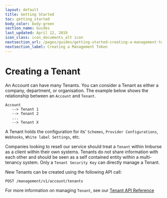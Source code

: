 ```yaml
---
layout: default
title: Getting Started
toc: getting_started
body_color: body-green
section_name: Guides
last_updated: April 12, 2019
icon_class: icon_documents_alt icon
nextsection_url: /pages/guides/getting-started-creating-a-management-token
nextsection_label: Creating a Management Token
---
```

# Creating a Tenant
An Account can have many Tenants. You can consider a Tenant as either a company, department, or organisation. The example below shows the relationship between an `Account` and `Tenant`.

```
Account
   --> Tenant 1
   --> Tenant 2
   ...
   --> Tenant X
```

A Tenant holds the configuration for its' `Schemes`, `Provider Configurations`, `Webhooks`, `White label Settings`, etc.

Companies looking to resell our service should treat a `Tenant` within Imburse as a client within their own systems. 
Tenants do not share information with each other and should be seen as a self contained entity within a multi-tenancy system. 
Only a `Tenant Security Key` can directly manage a Tenant.

New Tenants can be created using the following API call:

`POST /management/v1/account/tenants`

For more information on managing `Tenant`, see our [Tenant API Reference](https://api-docs.imbursepayments.com/#b195ab08-dd5a-4639-b975-f9842b87e7b5)
